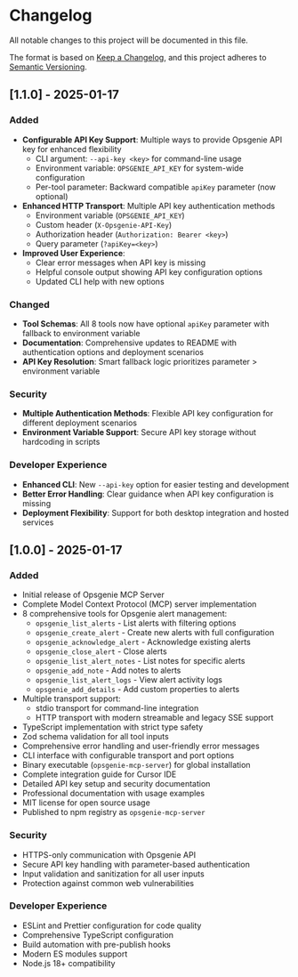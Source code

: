 # Changelog

All notable changes to this project will be documented in this file.

The format is based on [Keep a Changelog](https://keepachangelog.com/en/1.0.0/),
and this project adheres to [Semantic Versioning](https://semver.org/spec/v2.0.0.html).

## [1.1.0] - 2025-01-17

### Added
- **Configurable API Key Support**: Multiple ways to provide Opsgenie API key for enhanced flexibility
  - CLI argument: `--api-key <key>` for command-line usage
  - Environment variable: `OPSGENIE_API_KEY` for system-wide configuration
  - Per-tool parameter: Backward compatible `apiKey` parameter (now optional)
- **Enhanced HTTP Transport**: Multiple API key authentication methods
  - Environment variable (`OPSGENIE_API_KEY`)
  - Custom header (`X-Opsgenie-API-Key`)
  - Authorization header (`Authorization: Bearer <key>`)
  - Query parameter (`?apiKey=<key>`)
- **Improved User Experience**: 
  - Clear error messages when API key is missing
  - Helpful console output showing API key configuration options
  - Updated CLI help with new options

### Changed
- **Tool Schemas**: All 8 tools now have optional `apiKey` parameter with fallback to environment variable
- **Documentation**: Comprehensive updates to README with authentication options and deployment scenarios
- **API Key Resolution**: Smart fallback logic prioritizes parameter > environment variable

### Security
- **Multiple Authentication Methods**: Flexible API key configuration for different deployment scenarios
- **Environment Variable Support**: Secure API key storage without hardcoding in scripts

### Developer Experience
- **Enhanced CLI**: New `--api-key` option for easier testing and development
- **Better Error Handling**: Clear guidance when API key configuration is missing
- **Deployment Flexibility**: Support for both desktop integration and hosted services

## [1.0.0] - 2025-01-17

### Added
- Initial release of Opsgenie MCP Server
- Complete Model Context Protocol (MCP) server implementation
- 8 comprehensive tools for Opsgenie alert management:
  - `opsgenie_list_alerts` - List alerts with filtering options
  - `opsgenie_create_alert` - Create new alerts with full configuration
  - `opsgenie_acknowledge_alert` - Acknowledge existing alerts
  - `opsgenie_close_alert` - Close alerts
  - `opsgenie_list_alert_notes` - List notes for specific alerts
  - `opsgenie_add_note` - Add notes to alerts
  - `opsgenie_list_alert_logs` - View alert activity logs
  - `opsgenie_add_details` - Add custom properties to alerts
- Multiple transport support:
  - stdio transport for command-line integration
  - HTTP transport with modern streamable and legacy SSE support
- TypeScript implementation with strict type safety
- Zod schema validation for all tool inputs
- Comprehensive error handling and user-friendly error messages
- CLI interface with configurable transport and port options
- Binary executable (`opsgenie-mcp-server`) for global installation
- Complete integration guide for Cursor IDE
- Detailed API key setup and security documentation
- Professional documentation with usage examples
- MIT license for open source usage
- Published to npm registry as `opsgenie-mcp-server`

### Security
- HTTPS-only communication with Opsgenie API
- Secure API key handling with parameter-based authentication
- Input validation and sanitization for all user inputs
- Protection against common web vulnerabilities

### Developer Experience
- ESLint and Prettier configuration for code quality
- Comprehensive TypeScript configuration
- Build automation with pre-publish hooks
- Modern ES modules support
- Node.js 18+ compatibility
